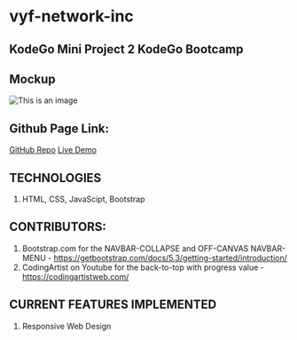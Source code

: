 # vyf-network-inc
## KodeGo Mini Project 2 KodeGo Bootcamp

## Mockup
![This is an image](https://raw.githubusercontent.com/wd47p-group5/vyf-network-inc/b8b598c00fff2ce000575ef5717971f2ccd5d193/assets/images/Desktop%20-%20Landing%20Page.png)

## Github Page Link: 
[GitHub Repo](https://github.com/wd47p-group5/vyf-network-inc)
[Live Demo](https://wd47p-group5.github.io/vyf-network-inc/)

## TECHNOLOGIES

1. HTML, CSS, JavaScipt, Bootstrap

## CONTRIBUTORS:

1. Bootstrap.com for the NAVBAR-COLLAPSE and OFF-CANVAS NAVBAR-MENU - https://getbootstrap.com/docs/5.3/getting-started/introduction/
2. CodingArtist on Youtube for the back-to-top with progress value - https://codingartistweb.com/

## CURRENT FEATURES IMPLEMENTED

1. Responsive Web Design
